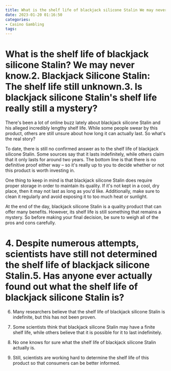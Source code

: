 ```yaml
---
title: What is the shelf life of blackjack silicone Stalin We may never know.2. Blackjack Silicone Stalin The shelf life still unknown.3. Is blackjack silicone Stalin's shelf life really still a mystery
date: 2023-01-20 01:16:50
categories:
- Casino Gambling
tags:
---
```



#  What is the shelf life of blackjack silicone Stalin? We may never know.2. Blackjack Silicone Stalin: The shelf life still unknown.3. Is blackjack silicone Stalin's shelf life really still a mystery?

There's been a lot of online buzz lately about blackjack silicone Stalin and his alleged incredibly lengthy shelf life. While some people swear by this product, others are still unsure about how long it can actually last. So what's the real story?

To date, there is still no confirmed answer as to the shelf life of blackjack silicone Stalin. Some sources say that it lasts indefinitely, while others claim that it only lasts for around two years. The bottom line is that there is no definitive proof either way – so it's really up to you to decide whether or not this product is worth investing in.

One thing to keep in mind is that blackjack silicone Stalin does require proper storage in order to maintain its quality. If it's not kept in a cool, dry place, then it may not last as long as you'd like. Additionally, make sure to clean it regularly and avoid exposing it to too much heat or sunlight.

At the end of the day, blackjack silicone Stalin is a quality product that can offer many benefits. However, its shelf life is still something that remains a mystery. So before making your final decision, be sure to weigh all of the pros and cons carefully.

# 4. Despite numerous attempts, scientists have still not determined the shelf life of blackjack silicone Stalin.5. Has anyone ever actually found out what the shelf life of blackjack silicone Stalin is?

6. Many researchers believe that the shelf life of blackjack silicone Stalin is indefinite, but this has not been proven.

7. Some scientists think that blackjack silicone Stalin may have a finite shelf life, while others believe that it is possible for it to last indefinitely.

8. No one knows for sure what the shelf life of blackjack silicone Stalin actually is.

9. Still, scientists are working hard to determine the shelf life of this product so that consumers can be better informed.